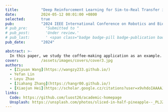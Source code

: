 ```yaml
---
title:          "Deep Reinforcement Learning for Sim-to-Real Transfer in a Humanoid Robot Barista"
date:           2024-05-12 00:01:00 +0800
selected:       true
pub:            "2024 IEEE International Conference on Robotics and Biomimetics (ROBIO)"
# pub_pre:        "Submitted to "
# pub_post:       'Under review.'
# pub_last:       ' <span class="badge badge-pill badge-publication badge-success">Spotlight</span>'
pub_date:       "2024"

abstract: >-
  In this paper, we study the coffee-making application as an example. We proposed a reinforcement learning robot manipulation method with visual perception for filling-up the sim-to-real gap. We constructed a high-fidelity coffee making digital twin simulation environment.
cover:          /assets/images/covers/cover3.jpg
authors:
  - [Ziyuan Wang](https://wangzy233.github.io/)
  - Yefan Lin
  - Leyu Zhao
  - [Jiahang Zhang](https://hangr00.github.io/)
  - [Xiaojun Hei](https://scholar.google.cz/citations?user=x9vhdoIAAAAJ&hl=zh-CN&oi=ao)#
links:
  Code: https://github.com/luost26/academic-homepage
  Unsplash: https://unsplash.com/photos/sliced-in-half-pineapple--_PLJZmHZzk
---
```

